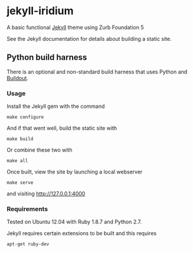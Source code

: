 # jekyll-iridium

A basic functional [Jekyll][jekyll] theme using Zurb Foundation 5

See the Jekyll documentation for details about building a static site.

## Python build harness

There is an optional and non-standard build harness that uses Python
and [Buildout][buildout].

### Usage

Install the Jekyll gem with the command

    make configure

And if that went well, build the static site with

    make build

Or combine these two with

    make all

Once built, view the site by launching a local webserver

    make serve

and visiting http://127.0.0.1:4000

### Requirements

Tested on Ubuntu 12.04 with Ruby 1.8.7 and Python 2.7.

Jekyll requires certain extensions to be built and this requires

    apt-get ruby-dev


[jekyll]: http://jekyllrb.com
[buildout]: https://pypi.python.org/pypi/zc.buildout/2.2.1

